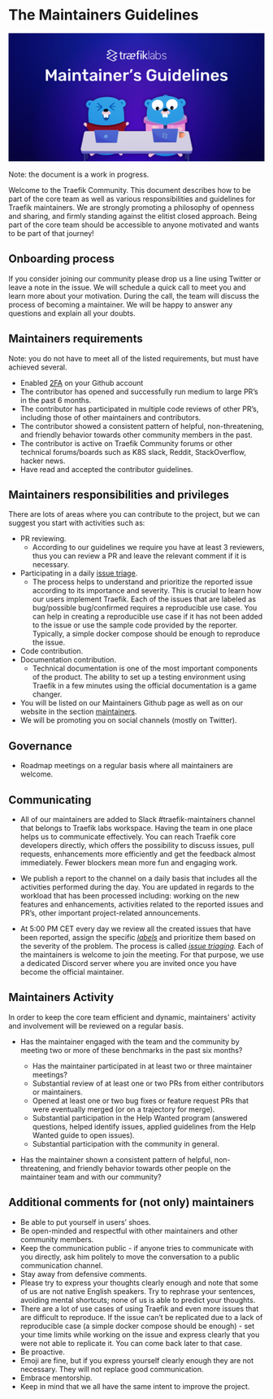 # The Maintainers Guidelines

![Maintainers Guidelines](../assets/img/maintainers-guidelines.png)

Note: the document is a work in progress.

Welcome to the Traefik Community.
This document describes how to be part of the core team as well as various responsibilities and guidelines for Traefik maintainers.
We are strongly promoting a philosophy of openness and sharing, and firmly standing against the elitist closed approach.
Being part of the core team should be accessible to anyone motivated and wants to be part of that journey!

## Onboarding process

If you consider joining our community please drop us a line using Twitter or leave a note in the issue.
We will schedule a quick call to meet you and learn more about your motivation.
During the call, the team will discuss the process of becoming a maintainer.
We will be happy to answer any questions and explain all your doubts.

## Maintainers requirements

Note: you do not have to meet all of the listed requirements, but must have achieved several.

- Enabled [2FA](https://docs.github.com/en/github/authenticating-to-github/securing-your-account-with-two-factor-authentication-2fa/configuring-two-factor-authentication) on your Github account
- The contributor has opened and successfully run medium to large PR’s in the past 6 months.
- The contributor has participated in multiple code reviews of other PR’s, including those of other maintainers and contributors.
- The contributor showed a consistent pattern of helpful, non-threatening, and friendly behavior towards other community members in the past.
- The contributor is active on Traefik Community forums or other technical forums/boards such as K8S slack, Reddit, StackOverflow, hacker news.
- Have read and accepted the contributor guidelines.

## Maintainers responsibilities and privileges

There are lots of areas where you can contribute to the project, but we can suggest you start with activities such as:

- PR reviewing.
    - According to our guidelines we require you have at least 3 reviewers, thus you can review a PR and leave the relevant comment if it is necessary.
- Participating in a daily [issue triage](https://github.com/traefik/contributors-guide/blob/master/issue_triage.md).
    - The process helps to understand and prioritize the reported issue according to its importance and severity.
      This is crucial to learn how our users implement Traefik.
      Each of the issues that are labeled as bug/possible bug/confirmed requires a reproducible use case. 
      You can help in creating a reproducible use case if it has not been added to the issue or use the sample code provided by the reporter.
      Typically, a simple docker compose should be enough to reproduce the issue.
- Code contribution.
- Documentation contribution.
    - Technical documentation is one of the most important components of the product.
      The ability to set up a testing environment using Traefik in a few minutes using the official documentation is a game changer.
- You will be listed on our Maintainers Github page as well as on our website in the section [maintainers](maintainers.md).
- We will be promoting you on social channels (mostly on Twitter).

## Governance

- Roadmap meetings on a regular basis where all maintainers are welcome.

## Communicating

- All of our maintainers are added to Slack #traefik-maintainers channel that belongs to Traefik labs workspace.
  Having the team in one place helps us to communicate effectively. 
  You can reach Traefik core developers directly, which offers the possibility to discuss issues, pull requests, enhancements more efficiently and get the feedback almost immediately.
  Fewer blockers mean more fun and engaging work.

- We publish a report to the channel on a daily basis that includes all the activities performed during the day.
  You are updated in regards to the workload that has been processed including:
  working on the new features and enhancements, activities related to the reported issues and PR’s, other important project-related announcements.

- At 5:00 PM CET every day we review all the created issues that have been reported,
  assign the specific *[labels](maintainers.md#labels)* and prioritize them based on the severity of the problem.
  The process is called *[issue triaging](https://github.com/traefik/contributors-guide/blob/master/issue_triage.md).* 
  Each of the maintainers is welcome to join the meeting.
  For that purpose, we use a dedicated Discord server where you are invited once you have become the official maintainer.

## Maintainers Activity

In order to keep the core team efficient and dynamic, maintainers' activity and involvement will be reviewed on a regular basis.

- Has the maintainer engaged with the team and the community by meeting two or more of these benchmarks in the past six months?
    - Has the maintainer participated in at least two or three maintainer meetings?
    - Substantial review of at least one or two PRs from either contributors or maintainers.
    - Opened at least one or two bug fixes or feature request PRs that were eventually merged (or on a trajectory for merge).
    - Substantial participation in the Help Wanted program (answered questions, helped identify issues, applied guidelines from the Help Wanted guide to open issues).
    - Substantial participation with the community in general.

- Has the maintainer shown a consistent pattern of helpful, non-threatening, and friendly behavior towards other people on the maintainer team and with our community?

## Additional comments for (not only) maintainers

- Be able to put yourself in users’ shoes.
- Be open-minded and respectful with other maintainers and other community members.
- Keep the communication public - 
  if anyone tries to communicate with you directly, ask him politely to move the conversation to a public communication channel.
- Stay away from defensive comments.
- Please try to express your thoughts clearly enough and note that some of us are not native English speakers.
  Try to rephrase your sentences, avoiding mental shortcuts; none of us is able to predict your thoughts.
- There are a lot of use cases of using Traefik and even more issues that are difficult to reproduce.
  If the issue can’t be replicated due to a lack of reproducible case (a simple docker compose should be enough) - 
  set your time limits while working on the issue and express clearly that you were not able to replicate it.
  You can come back later to that case.
- Be proactive.
- Emoji are fine, but if you express yourself clearly enough they are not necessary.
  They will not replace good communication.
- Embrace mentorship.
- Keep in mind that we all have the same intent to improve the project.
